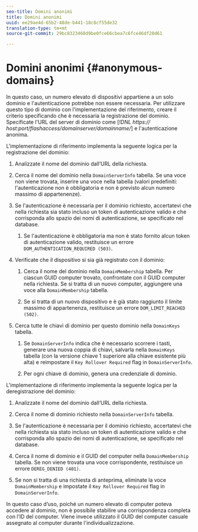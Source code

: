 ```yaml
---
seo-title: Domini anonimi
title: Domini anonimi
uuid: ee29ae4d-65b2-48de-b441-18c8cf55de32
translation-type: tm+mt
source-git-commit: 29bc8323460d9be0fce66cbea7c6fce46df20d61

---
```



# Domini anonimi {#anonymous-domains}

In questo caso, un numero elevato di dispositivi appartiene a un solo dominio e l&#39;autenticazione potrebbe non essere necessaria. Per utilizzare questo tipo di dominio con l&#39;implementazione del riferimento, creare il criterio specificando che è necessaria la registrazione del dominio. Specificate l&#39;URL del server di dominio come [*!DNL https:// host:port/flashaccess/domainserver/domainname/*] e l&#39;autenticazione anonima.

L&#39;implementazione di riferimento implementa la seguente logica per la registrazione del dominio:

1. Analizzate il nome del dominio dall’URL della richiesta.
1. Cerca il nome del dominio nella `DomainServerInfo` tabella. Se una voce non viene trovata, inserire una voce nella tabella (valori predefiniti: l&#39;autenticazione non è obbligatoria e non è previsto alcun numero massimo di appartenenze).
1. Se l&#39;autenticazione è necessaria per il dominio richiesto, accertatevi che nella richiesta sia stato incluso un token di autenticazione valido e che corrisponda allo spazio dei nomi di autenticazione, se specificato nel database.

   1. Se l&#39;autenticazione è obbligatoria ma non è stato fornito alcun token di autenticazione valido, restituisce un errore `DOM_AUTHENTICATION_REQUIRED (503)`.

1. Verificate che il dispositivo si sia già registrato con il dominio:

   1. Cerca il nome del dominio nella `DomainMembership` tabella. Per ciascun GUID computer trovato, confrontate con il GUID computer nella richiesta. Se si tratta di un nuovo computer, aggiungere una voce alla `DomainMembership` tabella.

   1. Se si tratta di un nuovo dispositivo e è già stato raggiunto il limite massimo di appartenenza, restituisce un errore `DOM_LIMIT_REACHED (502)`.

1. Cerca tutte le chiavi di dominio per questo dominio nella `DomainKeys` tabella.

   1. Se `DomainServerInfo` indica che è necessario scorrere i tasti, generare una nuova coppia di chiavi, salvarla nella `DomainKeys` tabella (con la versione chiave 1 superiore alla chiave esistente più alta) e reimpostare il `Key Rollover Required` flag in `DomainServerInfo`.

   1. Per ogni chiave di dominio, genera una credenziale di dominio.

L&#39;implementazione di riferimento implementa la seguente logica per la deregistrazione del dominio:

1. Analizzate il nome del dominio dall’URL della richiesta.
1. Cerca il nome di dominio richiesto nella `DomainServerInfo` tabella.
1. Se l&#39;autenticazione è necessaria per il dominio richiesto, accertatevi che nella richiesta sia stato incluso un token di autenticazione valido e che corrisponda allo spazio dei nomi di autenticazione, se specificato nel database.
1. Cerca il nome di dominio e il GUID del computer nella `DomainMembership` tabella. Se non viene trovata una voce corrispondente, restituisce un errore `DEREG_DENIED (401)`.

1. Se non si tratta di una richiesta di anteprima, eliminate la voce `DomainMembership` e impostate il `Key Rollover Required` flag in `DomainServerInfo`.

In questo caso d’uso, poiché un numero elevato di computer poteva accedere al dominio, non è possibile stabilire una corrispondenza completa con l’ID del computer. Viene invece utilizzato il GUID del computer casuale assegnato al computer durante l&#39;individualizzazione.
